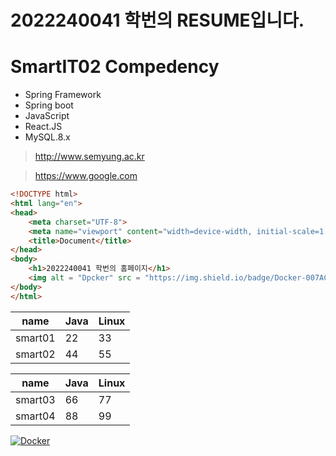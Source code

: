 # 2022240041 학번의 RESUME입니다.

# SmartIT02 Compedency
- Spring Framework
- Spring boot
- JavaScript
- React.JS
- MySQL.8.x

> http://www.semyung.ac.kr

> https://www.google.com


```html
<!DOCTYPE html>
<html lang="en">
<head>
    <meta charset="UTF-8">
    <meta name="viewport" content="width=device-width, initial-scale=1.0">
    <title>Document</title>
</head>
<body>
    <h1>2022240041 학번의 홈페이지</h1>
    <img alt = "Dpcker" src = "https://img.shield.io/badge/Docker-007ACC?style = for-the-badge&logo = Docker&logoColor=white"/>
</body>
</html>
```

|name|Java|Linux|
|-|-|-|
|smart01|22|33|
|smart02|44|55|

|name|Java|Linux|
|-|-|-|
|smart03|66|77|
|smart04|88|99|

<a href = "https://www.docker.com"><img alt = "Docker" src = "https://img.shields.io/badge/Docker-007ACC? style = for_the_badge&logo = Docker & logoColor = white"/>
